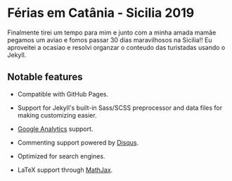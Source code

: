 # Férias em Catânia - Sicilia 2019

Finalmente tirei um tempo para mim e junto com a minha amada mamãe pegamos um aviao e fomos passar 30 dias maravilhosos na Sicilia!! Eu aproveitei a ocasiao e resolvi organzar o conteudo das turistadas usando o Jekyll. 

## Notable features

* Compatible with GitHub Pages.

* Support for Jekyll's built-in Sass/SCSS preprocessor and data files for making customizing easier.

* [Google Analytics](https://www.google.com/analytics/) support.

* Commenting support powered by [Disqus](https://disqus.com/).

* Optimized for search engines.

* LaTeX support through [MathJax](https://www.mathjax.org/).


